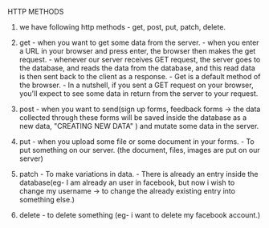 HTTP METHODS
1. we have following http methods - get, post, put, patch, delete.

2. get - when you want to get some data from the server.
       - when you enter a URL in your browser and press enter, the browser then makes the get request.
       - whenever our server receives GET request, the server goes to the database, and reads the data from the database, and this read data is then sent back to the client as a response.
       - Get is a default method of the browser.
       - In a nutshell, if you sent a GET request on your browser, you'll expect to see some data in return from the server to your request.

3. post - when you want to send(sign up forms, feedback forms -> the data collected through these forms will be saved inside the database
       as a new data, "CREATING NEW DATA" ) and mutate some data in the server.

4. put - when you upload some file or some document in your forms.
       - To put something on our server. (the document, files, images are put on our server)

5. patch - To make variations in data.
         - There is already an entry inside the database(eg- I am already an user in facebook, but now i wish to change my username -> to change the already existing entry into something else.)

6. delete - to delete something (eg- i want to delete my facebook account.)